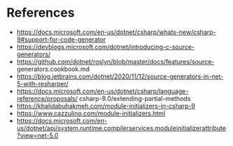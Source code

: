 # References

- https://docs.microsoft.com/en-us/dotnet/csharp/whats-new/csharp-9#support-for-code-generator
- https://devblogs.microsoft.com/dotnet/introducing-c-source-generators/
- https://github.com/dotnet/roslyn/blob/master/docs/features/source- generators.cookbook.md
- https://blog.jetbrains.com/dotnet/2020/11/12/source-generators-in-net-5-with-resharper/
- https://docs.microsoft.com/en-us/dotnet/csharp/language-reference/proposals/ csharp-9.0/extending-partial-methods
- https://khalidabuhakmeh.com/module-initializers-in-csharp-9
- https://www.cazzulino.com/module-initializers.html
- https://docs.microsoft.com/en-us/dotnet/api/system.runtime.compilerservices.moduleinitializerattribute?view=net-5.0
